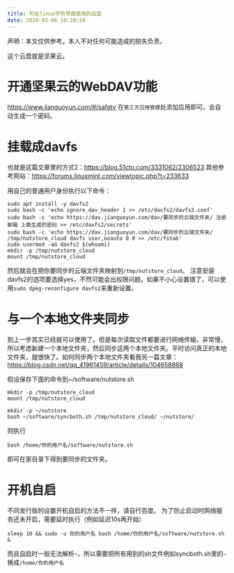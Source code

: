 ```yaml
---
title: 可在linux字符界面使用的云盘
date: 2020-03-06 10:10:24
---
```


声明：本文仅供参考。本人不对任何可能造成的损失负责。

这个云盘就是坚果云。

# 开通坚果云的WebDAV功能
<https://www.jianguoyun.com/#/safety>
在```第三方应用管理```处添加应用即可。会自动生成一个密码。

# 挂载成davfs
也就是这篇文章里的方式2：<https://blog.51cto.com/3331062/2306523>
其他参考网站：<https://forums.linuxmint.com/viewtopic.php?t=233633>

用自己的普通用户身份执行以下命令：
```shell
sudo apt install -y davfs2
sudo bash -c 'echo ignore_dav_header 1 >> /etc/davfs2/davfs2.conf'
sudo bash -c 'echo https://dav.jianguoyun.com/dav/要同步的云端文件夹/ 注册邮箱 上面生成的密码 >> /etc/davfs2/secrets'
sudo bash -c 'echo https://dav.jianguoyun.com/dav/要同步的云端文件夹/ /tmp/nutstore_cloud davfs user,noauto 0 0 >> /etc/fstab'
sudo usermod -aG davfs2 $(whoami)
mkdir -p /tmp/nutstore_cloud
mount /tmp/nutstore_cloud
```
然后就会在把你要同步的云端文件夹映射到```/tmp/nutstore_cloud```。
注意安装davfs2的选项要选择yes，不然可能会出权限问题。如果不小心设置错了，可以使用```sudo dpkg-reconfigure davfs2```来重新设置。

# 与一个本地文件夹同步
到上一步其实已经就可以使用了。但是每次读取文件都要进行网络传输，非常慢，所以考虑新建一个本地文件夹，然后同步这两个本地文件夹。平时访问真正的本地文件夹，就很快了。如何同步两个本地文件夹看我另一篇文章：
<https://blog.csdn.net/qq_41961459/article/details/104658868>

假设保存下面的命令到~/software/nutstore.sh
```shell
mkdir -p /tmp/nutstore_cloud
mount /tmp/nutstore_cloud

mkdir -p ~/nutstore
bash ~/software/syncboth.sh /tmp/nutstore_cloud/ ~/nutstore/
```
则执行
```shell
bash /home/你的用户名/software/nutstore.sh
```
即可在家目录下得到要同步的文件夹。

# 开机自启
不同发行版的设置开机自启的方法不一样，请自行百度。
为了防止启动时网络服务还未开启，需要延时执行（例如延迟10s再开始）
```shell
sleep 10 && sudo -u 你的用户名 bash /home/你的用户名/software/nutstore.sh &
```
而且自启时一般无法解析```~```，所以需要把所有用到的sh文件例如syncboth.sh里的```~```换成```/home/你的用户名```
